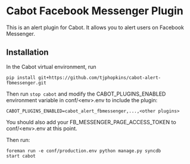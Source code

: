 # Cabot Facebook Messenger Plugin

This is an alert plugin for Cabot. It allows you to alert users on Facebook Messenger.

## Installation

In the Cabot virtual environment, run
```
pip install git+https://github.com/tjphopkins/cabot-alert-fbmessenger.git
```

Then run `stop cabot` and modify the CABOT_PLUGINS_ENABLED environment variable
in conf/\<env\>.env to include the plugin:
```
CABOT_PLUGINS_ENABLED=cabot_alert_fbmessenger,...,<other plugins>
```

You should also add your FB_MESSENGER_PAGE_ACCESS_TOKEN to conf/\<env\>.env
at this point.

Then run:
```
foreman run -e conf/production.env python manage.py syncdb
start cabot
```
